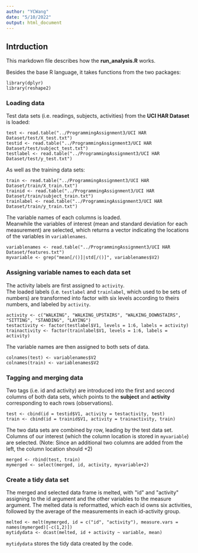 ```yaml
---
author: "YCWang"
date: "5/10/2022"
output: html_document
---
```



## Intrduction

This markdown file describes how the **run_analysis.R** works.

Besides the base R language, it takes functions from the two packages:

```
library(dplyr)
library(reshape2)
```

### Loading data

Test data sets (i.e. readings, subjects, activities) from the **UCI HAR Dataset** is loaded:

```
test <- read.table("../ProgrammingAssignment3/UCI HAR Dataset/test/X_test.txt")
testid <- read.table("../ProgrammingAssignment3/UCI HAR Dataset/test/subject_test.txt")
testlabel <- read.table("../ProgrammingAssignment3/UCI HAR Dataset/test/y_test.txt")
```

As well as the training data sets:

```
train <- read.table("../ProgrammingAssignment3/UCI HAR Dataset/train/X_train.txt")
trainid <- read.table("../ProgrammingAssignment3/UCI HAR Dataset/train/subject_train.txt")
trainlabel <- read.table("../ProgrammingAssignment3/UCI HAR Dataset/train/y_train.txt")
```

The variable names of each columns is loaded.  
Meanwhile the variables of interest (mean and standard deviation for each measurement) are selected, which returns a vector indicating the locations of the variables in `variablenames`.

```
variablenames <- read.table("../ProgrammingAssignment3/UCI HAR Dataset/features.txt")
myvariable <- grep("mean[/()]|std[/()]", variablenames$V2)
```
### Assigning variable names to each data set

The activity labels are first assigned to `activity`.  
The loaded labels (i.e. `testlabel` and `trainlabel`, which used to be sets of numbers) are transformed into factor with six levels according to theirs numbers, and labeled by `activity`. 

```
activity <- c("WALKING", "WALKING_UPSTAIRS", "WALKING_DOWNSTAIRS", "SITTING", "STANDING", "LAYING")
testactivity <- factor(testlabel$V1, levels = 1:6, labels = activity)
trainactivity <- factor(trainlabel$V1, levels = 1:6, labels = activity)
```
The variable names are then assigned to both sets of data.

```
colnames(test) <- variablenames$V2
colnames(train) <- variablenames$V2
```
### Tagging and merging data

Two tags (i.e. id and activity) are introduced into the first and second columns of both data sets, which points to the **subject** and **activity** corresponding to each rows (observations). 

```
test <- cbind(id = testid$V1, activity = testactivity, test)
train <- cbind(id = trainid$V1, activity = trainactivity, train)
```
The two data sets are combined by row, leading by the test data set.  
Columns of our interest (which the column location is stored in `myvariable`) are selected. (Note: Since an additional two columns are added from the left, the column location should +2)

```
merged <- rbind(test, train)
mymerged <- select(merged, id, activity, myvariable+2)
```
### Create a tidy data set

The merged and selected data frame is melted, with "id" and "activity" assigning to the id  argument and the other variables to the measure argument.
The melted data is reformatted, which each id owns six activities, followed by the average of the measurements in each id-activity group.

```
melted <- melt(mymerged, id = c("id", "activity"), measure.vars = names(mymerged)[-c(1,2)])
mytidydata <- dcast(melted, id + activity ~ variable, mean)
```
`mytidydata` stores the tidy data created by the code.
